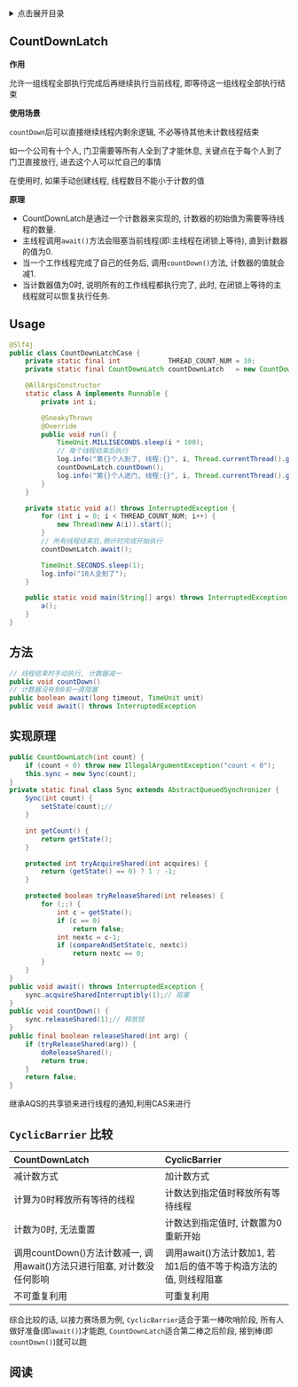<details>
<summary>点击展开目录</summary>
<!-- TOC -->

- [CountDownLatch](#countdownlatch)
- [Usage](#usage)
- [方法](#方法)
- [实现原理](#实现原理)
- [`CyclicBarrier` 比较](#cyclicbarrier-比较)
- [阅读](#阅读)

<!-- /TOC -->
</details>


## CountDownLatch

**作用**

允许一组线程全部执行完成后再继续执行当前线程, 即等待这一组线程全部执行结束

**使用场景**

`countDown`后可以直接继续线程内剩余逻辑, 不必等待其他未计数线程结束

如一个公司有十个人, 门卫需要等所有人全到了才能休息, 关键点在于每个人到了门卫直接放行, 进去这个人可以忙自己的事情

在使用时, 如果手动创建线程, 线程数目不能小于计数的值

**原理**

* CountDownLatch是通过一个计数器来实现的, 计数器的初始值为需要等待线程的数量.
* 主线程调用`await()`方法会阻塞当前线程(即:主线程在闭锁上等待), 直到计数器的值为0.
* 当一个工作线程完成了自己的任务后, 调用`countDown()`方法, 计数器的值就会减1.
* 当计数器值为0时, 说明所有的工作线程都执行完了, 此时, 在闭锁上等待的主线程就可以恢复执行任务.

## Usage

```Java
@Slf4j
public class CountDownLatchCase {
    private static final int            THREAD_COUNT_NUM = 10;
    private static final CountDownLatch countDownLatch   = new CountDownLatch(10);

    @AllArgsConstructor
    static class A implements Runnable {
        private int i;

        @SneakyThrows
        @Override
        public void run() {
            TimeUnit.MILLISECONDS.sleep(i * 100);
            // 每个线程结束后执行
            log.info("第{}个人到了, 线程:{}", i, Thread.currentThread().getName());
            countDownLatch.countDown();
            log.info("第{}个人进门, 线程:{}", i, Thread.currentThread().getName());
        }
    }

    private static void a() throws InterruptedException {
        for (int i = 0; i < THREAD_COUNT_NUM; i++) {
            new Thread(new A(i)).start();
        }
        // 所有线程结束后,倒计时完成开始执行
        countDownLatch.await();

        TimeUnit.SECONDS.sleep(1);
        log.info("10人全到了");
    }

    public static void main(String[] args) throws InterruptedException {
        a();
    }
}
```

## 方法

```Java
// 线程结束时手动执行, 计数器减一
public void countDown()
// 计数器没有到0前一直阻塞
public boolean await(long timeout, TimeUnit unit)
public void await() throws InterruptedException
```

## 实现原理

```Java
public CountDownLatch(int count) {
    if (count < 0) throw new IllegalArgumentException("count < 0");
    this.sync = new Sync(count);
}
private static final class Sync extends AbstractQueuedSynchronizer {
    Sync(int count) {
        setState(count);//
    }

    int getCount() {
        return getState();
    }

    protected int tryAcquireShared(int acquires) {
        return (getState() == 0) ? 1 : -1;
    }

    protected boolean tryReleaseShared(int releases) {
        for (;;) {
            int c = getState();
            if (c == 0)
                return false;
            int nextc = c-1;
            if (compareAndSetState(c, nextc))
                return nextc == 0;
        }
    }
}
public void await() throws InterruptedException {
    sync.acquireSharedInterruptibly(1);// 阻塞
}
public void countDown() {
    sync.releaseShared(1);// 释放锁
}
public final boolean releaseShared(int arg) {
    if (tryReleaseShared(arg)) {
        doReleaseShared();
        return true;
    }
    return false;
}
```
继承AQS的共享锁来进行线程的通知,利用CAS来进行


## `CyclicBarrier` 比较

| CountDownLatch                                               | CyclicBarrier                                                |
| :----------------------------------------------------------- | :----------------------------------------------------------- |
| 减计数方式                                                   | 加计数方式                                                   |
| 计算为0时释放所有等待的线程                                  | 计数达到指定值时释放所有等待线程                             |
| 计数为0时, 无法重置                                          | 计数达到指定值时, 计数置为0重新开始                          |
| 调用countDown()方法计数减一, 调用await()方法只进行阻塞, 对计数没任何影响 | 调用await()方法计数加1, 若加1后的值不等于构造方法的值, 则线程阻塞 |
| 不可重复利用                                                 | 可重复利用                                                   |

综合比较的话, 以接力赛场景为例, `CyclicBarrier`适合于第一棒吹哨阶段, 所有人做好准备(即`await()`)才能跑, `CountDownLatch`适合第二棒之后阶段, 接到棒(即`countDown()`)就可以跑

## 阅读
